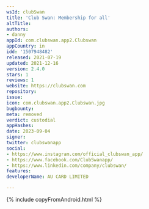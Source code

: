 ```yaml
---
wsId: clubSwan
title: 'Club Swan: Membership for all'
altTitle: 
authors:
- danny
appId: com.clubswan.app2.Clubswan
appCountry: in
idd: '1507948482'
released: 2021-07-19
updated: 2021-12-16
version: 2.4.0
stars: 1
reviews: 1
website: https://clubswan.com
repository: 
issue: 
icon: com.clubswan.app2.Clubswan.jpg
bugbounty: 
meta: removed
verdict: custodial
appHashes: 
date: 2023-09-04
signer: 
twitter: clubswanapp
social:
- https://www.instagram.com/official_clubswan_app/
- https://www.facebook.com/ClubSwanapp/
- https://www.linkedin.com/company/clubswan/
features: 
developerName: AU CARD LIMITED

---
```


{% include copyFromAndroid.html %}

